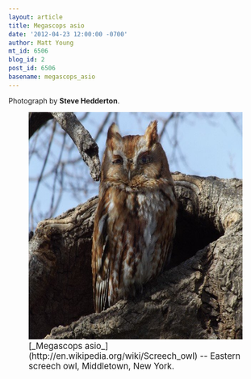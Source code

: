 ```yaml
---
layout: article
title: Megascops asio
date: '2012-04-23 12:00:00 -0700'
author: Matt Young
mt_id: 6506
blog_id: 2
post_id: 6506
basename: megascops_asio
---
```

Photograph by **Steve Hedderton**.

<figure>
<img src="/uploads/2012/HeddertonScreechOwl_600.jpg" alt="HeddertonScreechOwl_600.jpg" width="600" height="450" />
<figcaption markdown="span">
<big>[_Megascops asio_](http://en.wikipedia.org/wiki/Screech_owl) -- Eastern screech owl, Middletown, New York.</big>

</figcaption>
</figure>
